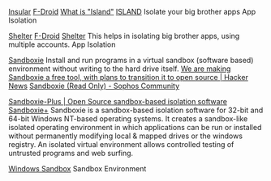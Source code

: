 
[Insular](https://gitlab.com/secure-system/Insular)
[F-Droid](https://f-droid.org/app/com.oasisfeng.island.fdroid)
[What is "Island"](https://island.oasisfeng.com/)
[ISLAND](https://github.com/oasisfeng/island)
Isolate your big brother apps
App Isolation

[Shelter](https://cgit.typeblog.net/Shelter)
[F-Droid](https://f-droid.org/app/net.typeblog.shelter)
[Shelter](https://f-droid.org/packages/net.typeblog.shelter)
This helps in isolating big brother apps, using multiple accounts.
App Isolation

[Sandboxie](http://www.sandboxie.com/)
Install and run programs in a virtual sandbox (software based) environment without writing to the hard drive itself.
[We are making Sandboxie a free tool, with plans to transition it to open source | Hacker News](https://news.ycombinator.com/item?id=21496164)
[Sandboxie (Read Only) - Sophos Community](https://community.sophos.com/sandboxie/)

[Sandboxie-Plus | Open Source sandbox-based isolation software](https://sandboxie-plus.com)
[Sandboxie+](https://github.com/sandboxie-plus/Sandboxie)
Sandboxie is a sandbox-based isolation software for 32-bit and 64-bit Windows NT-based operating systems. It creates a sandbox-like isolated operating environment in which applications can be run or installed without permanently modifying local & mapped drives or the windows registry. An isolated virtual environment allows controlled testing of untrusted programs and web surfing.

[Windows Sandbox](https://docs.microsoft.com/en-us/windows/security/threat-protection/windows-sandbox/windows-sandbox-overview)
Sandbox Environment
